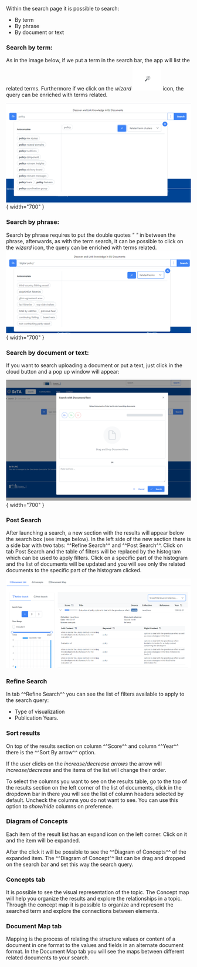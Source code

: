 Within the search page it is possible to search:

* By term
* By phrase
* By document or text
    

### Search by term:
As in the image below, if we put a term in the search bar, the app will list the related terms. Furthermore if we click on the *wizard* ![Image title](../img/wizard.png)
 icon, the query can be enriched with terms related.

![Screenshot](../img/search_term.png){ width="700" }


### Search by phrase:
Search by phrase requires to put the double quotes *" "* in between the phrase, afterwards, as with the term search, it can be possible to click on the *wizard* icon, the query can be enriched with terms related.
![Screenshot](../img/search_phrase.png){ width="700" }


### Search by document or text:

If you want to search uploading a document or put a text, just click in the cloud button and a pop up window will appear:

![Screenshot](../img/upload.png){ width="700" }

### Post Search 
        
After launching a search, a new section with the results will appear below the search box (see image below). In the left side of the new section there is a side bar with two tabs: ^^Refine Search^^ and ^^Post Search^^.  Click on tab Post Search and the table of filters will be replaced by the histogram which can be used to apply filters. Click on a specific part of the histogram and the list of documents will be updated and you will see only the related documents to the specific part of the histogram clicked.

![Image title](../img/search_results_detail.png)

### Refine Search

In tab ^^Refine Search^^ you can see the list of filters available to apply to the search query: 

 - Type of visualization  
 - Publication Years.

### Sort results 

On top of the results section on column ^^Score^^ and column ^^Year^^ there is the ^^Sort By arrow^^ option. 

If the user clicks on the *increase/decrease arrows* the arrow will *increase/decrease* and the items of the list will change their order.

To select the columns you want to see on the results table, go to the top of the results section on the left corner of the list of documents, click in the dropdown bar in there you will see the list of column headers selected by default. Uncheck the columns you do not want to see.  You can use this option to *show/hide* columns on preference.

### Diagram of Concepts
      
Each item of the result list has an expand icon on the left corner. Click on it and the item will be expanded. 

After the click it will be possible to see the ^^Diagram of Concepts^^ of the expanded item. The ^^Diagram of Concept^^ list can be drag and dropped on the search bar and set this way the search query.

### Concepts tab

It is possible to see the visual representation of the topic. The Concept map will help you organize the results and explore the relationships in a topic. Through the concept map it is possible to organize and represent the searched term and explore the connections between elements.  


### Document Map tab

Mapping is the process of relating the structure values or content of a document in one format to the values and fields in an alternate document format. In the Document Map tab you will see the maps between different related documents to your search.  
